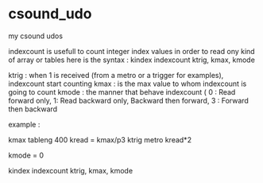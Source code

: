 # csound_udo
my csound udos

indexcount is usefull to count integer index values in order to read ony kind of array or tables
here is the syntax :
kindex indexcount ktrig, kmax, kmode 

ktrig : when 1 is received (from a metro or a trigger for examples), indexcount start counting 
kmax : is the max value to whom indexcount is going to count
kmode : the manner that behave indexcount ( 0 : Read forward only, 1: Read backward only, Backward then forward, 3 : Forward then backward

example : 

kmax tableng 400
kread = kmax/p3
ktrig metro kread*2

kmode = 0

kindex indexcount ktrig, kmax, kmode 
